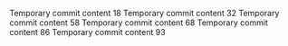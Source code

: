 Temporary commit content 18
Temporary commit content 32
Temporary commit content 58
Temporary commit content 68
Temporary commit content 86
Temporary commit content 93
